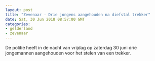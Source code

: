 ```yaml
---
layout: post
title: "Zevenaar - Drie jongens aangehouden na diefstal trekker"
date: Sat, 30 Jun 2018 08:57:00 GMT
categories: 
- gelderland 
- zevenaar 
---
```


De politie heeft in de nacht van vrijdag op zaterdag 30 juni drie jongemannen aangehouden voor het stelen van een trekker.
